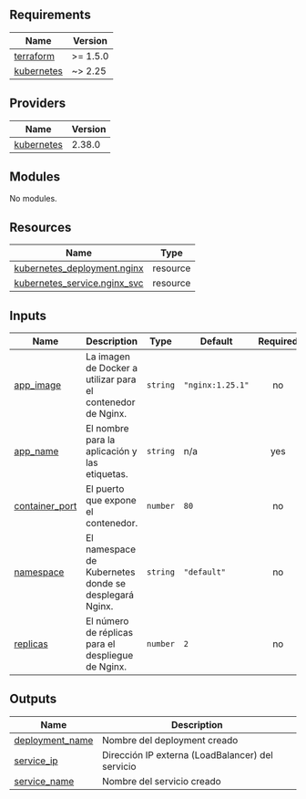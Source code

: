 <!-- BEGIN_TF_DOCS -->
## Requirements

| Name | Version |
|------|---------|
| <a name="requirement_terraform"></a> [terraform](#requirement\_terraform) | >= 1.5.0 |
| <a name="requirement_kubernetes"></a> [kubernetes](#requirement\_kubernetes) | ~> 2.25 |

## Providers

| Name | Version |
|------|---------|
| <a name="provider_kubernetes"></a> [kubernetes](#provider\_kubernetes) | 2.38.0 |

## Modules

No modules.

## Resources

| Name | Type |
|------|------|
| [kubernetes_deployment.nginx](https://registry.terraform.io/providers/hashicorp/kubernetes/latest/docs/resources/deployment) | resource |
| [kubernetes_service.nginx_svc](https://registry.terraform.io/providers/hashicorp/kubernetes/latest/docs/resources/service) | resource |

## Inputs

| Name | Description | Type | Default | Required |
|------|-------------|------|---------|:--------:|
| <a name="input_app_image"></a> [app\_image](#input\_app\_image) | La imagen de Docker a utilizar para el contenedor de Nginx. | `string` | `"nginx:1.25.1"` | no |
| <a name="input_app_name"></a> [app\_name](#input\_app\_name) | El nombre para la aplicación y las etiquetas. | `string` | n/a | yes |
| <a name="input_container_port"></a> [container\_port](#input\_container\_port) | El puerto que expone el contenedor. | `number` | `80` | no |
| <a name="input_namespace"></a> [namespace](#input\_namespace) | El namespace de Kubernetes donde se desplegará Nginx. | `string` | `"default"` | no |
| <a name="input_replicas"></a> [replicas](#input\_replicas) | El número de réplicas para el despliegue de Nginx. | `number` | `2` | no |

## Outputs

| Name | Description |
|------|-------------|
| <a name="output_deployment_name"></a> [deployment\_name](#output\_deployment\_name) | Nombre del deployment creado |
| <a name="output_service_ip"></a> [service\_ip](#output\_service\_ip) | Dirección IP externa (LoadBalancer) del servicio |
| <a name="output_service_name"></a> [service\_name](#output\_service\_name) | Nombre del servicio creado |
<!-- END_TF_DOCS -->